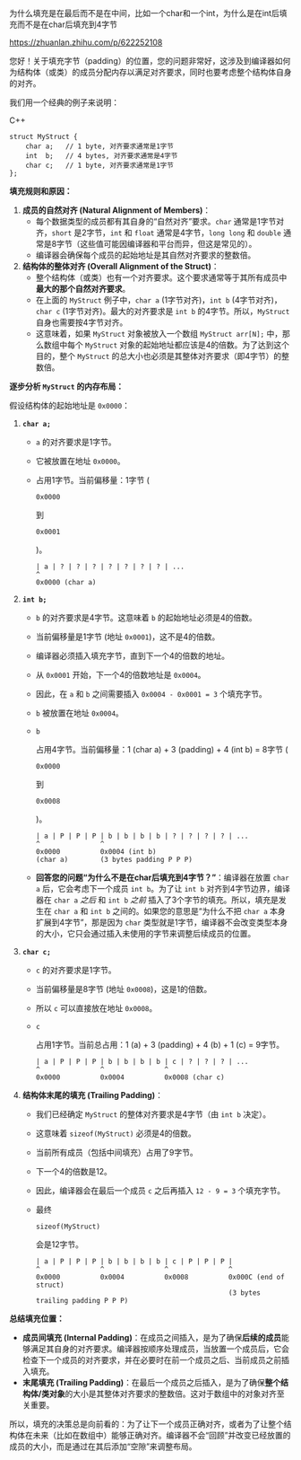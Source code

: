 为什么填充是在最后而不是在中间，比如一个char和一个int，为什么是在int后填充而不是在char后填充到4字节 

https://zhuanlan.zhihu.com/p/622252108



您好！关于填充字节（padding）的位置，您的问题非常好，这涉及到编译器如何为结构体（或类）的成员分配内存以满足对齐要求，同时也要考虑整个结构体自身的对齐。

我们用一个经典的例子来说明：

C++

```
struct MyStruct {
    char a;   // 1 byte, 对齐要求通常是1字节
    int  b;   // 4 bytes, 对齐要求通常是4字节
    char c;   // 1 byte, 对齐要求通常是1字节
};
```

**填充规则和原因：**

1. **成员的自然对齐 (Natural Alignment of Members)**：
   - 每个数据类型的成员都有其自身的“自然对齐”要求。`char` 通常是1字节对齐，`short` 是2字节，`int` 和 `float` 通常是4字节，`long long` 和 `double` 通常是8字节（这些值可能因编译器和平台而异，但这是常见的）。
   - 编译器会确保每个成员的起始地址是其自然对齐要求的整数倍。
2. **结构体的整体对齐 (Overall Alignment of the Struct)**：
   - 整个结构体（或类）也有一个对齐要求。这个要求通常等于其所有成员中**最大的那个自然对齐要求**。
   - 在上面的 `MyStruct` 例子中，`char a` (1字节对齐)，`int b` (4字节对齐)，`char c` (1字节对齐)。最大的对齐要求是 `int b` 的4字节。所以，`MyStruct` 自身也需要按4字节对齐。
   - 这意味着，如果 `MyStruct` 对象被放入一个数组 `MyStruct arr[N];` 中，那么数组中每个 `MyStruct` 对象的起始地址都应该是4的倍数。为了达到这个目的，整个 `MyStruct` 的总大小也必须是其整体对齐要求（即4字节）的整数倍。

**逐步分析 `MyStruct` 的内存布局：**

假设结构体的起始地址是 `0x0000`：

1. **`char a;`**

   - `a` 的对齐要求是1字节。

   - 它被放置在地址 `0x0000`。

   - 占用1字节。当前偏移量：1字节 (

     ```
     0x0000
     ```

      到 

     ```
     0x0001
     ```

     )。

     ```
     | a | ? | ? | ? | ? | ? | ? | ? | ...
     ^
     0x0000 (char a)
     ```

2. **`int b;`**

   - `b` 的对齐要求是4字节。这意味着 `b` 的起始地址必须是4的倍数。

   - 当前偏移量是1字节 (地址 `0x0001`)，这不是4的倍数。

   - 编译器必须插入填充字节，直到下一个4的倍数的地址。

   - 从 `0x0001` 开始，下一个4的倍数地址是 `0x0004`。

   - 因此，在 `a` 和 `b` 之间需要插入 `0x0004 - 0x0001 = 3` 个填充字节。

   - `b` 被放置在地址 `0x0004`。

   - ```
     b
     ```

      占用4字节。当前偏移量：1 (char a) + 3 (padding) + 4 (int b) = 8字节 (

     ```
     0x0000
     ```

      到 

     ```
     0x0008
     ```

     )。

     ```
     | a | P | P | P | b | b | b | b | ? | ? | ? | ? | ...
     ^               ^
     0x0000          0x0004 (int b)
     (char a)        (3 bytes padding P P P)
     ```

   - **回答您的问题“为什么不是在char后填充到4字节？”**：编译器在放置 `char a` 后，它会考虑下一个成员 `int b`。为了让 `int b` 对齐到4字节边界，编译器在 `char a` *之后* 和 `int b` *之前* 插入了3个字节的填充。所以，填充是发生在 `char a` 和 `int b` 之间的。如果您的意思是“为什么不把 `char a` 本身扩展到4字节”，那是因为 `char` 类型就是1字节，编译器不会改变类型本身的大小，它只会通过插入未使用的字节来调整后续成员的位置。

3. **`char c;`**

   - `c` 的对齐要求是1字节。

   - 当前偏移量是8字节 (地址 `0x0008`)，这是1的倍数。

   - 所以 `c` 可以直接放在地址 `0x0008`。

   - ```
     c
     ```

      占用1字节。当前总占用：1 (a) + 3 (padding) + 4 (b) + 1 (c) = 9字节。

     ```
     | a | P | P | P | b | b | b | b | c | ? | ? | ? | ...
     ^               ^               ^
     0x0000          0x0004          0x0008 (char c)
     ```

4. **结构体末尾的填充 (Trailing Padding)**：

   - 我们已经确定 `MyStruct` 的整体对齐要求是4字节（由 `int b` 决定）。

   - 这意味着 `sizeof(MyStruct)` 必须是4的倍数。

   - 当前所有成员（包括中间填充）占用了9字节。

   - 下一个4的倍数是12。

   - 因此，编译器会在最后一个成员 `c` 之后再插入 `12 - 9 = 3` 个填充字节。

   - 最终 

     ```
     sizeof(MyStruct)
     ```

      会是12字节。

     ```
     | a | P | P | P | b | b | b | b | c | P | P | P |
     ^               ^               ^               ^
     0x0000          0x0004          0x0008          0x000C (end of struct)
                                                     (3 bytes trailing padding P P P)
     ```

**总结填充位置：**

- **成员间填充 (Internal Padding)**：在成员之间插入，是为了确保**后续的成员**能够满足其自身的对齐要求。编译器按顺序处理成员，当放置一个成员后，它会检查下一个成员的对齐要求，并在必要时在前一个成员之后、当前成员之前插入填充。
- **末尾填充 (Trailing Padding)**：在最后一个成员之后插入，是为了确保**整个结构体/类对象**的大小是其整体对齐要求的整数倍。这对于数组中的对象对齐至关重要。

所以，填充的决策总是向前看的：为了让下一个成员正确对齐，或者为了让整个结构体在未来（比如在数组中）能够正确对齐。编译器不会“回顾”并改变已经放置的成员的大小，而是通过在其后添加“空隙”来调整布局。